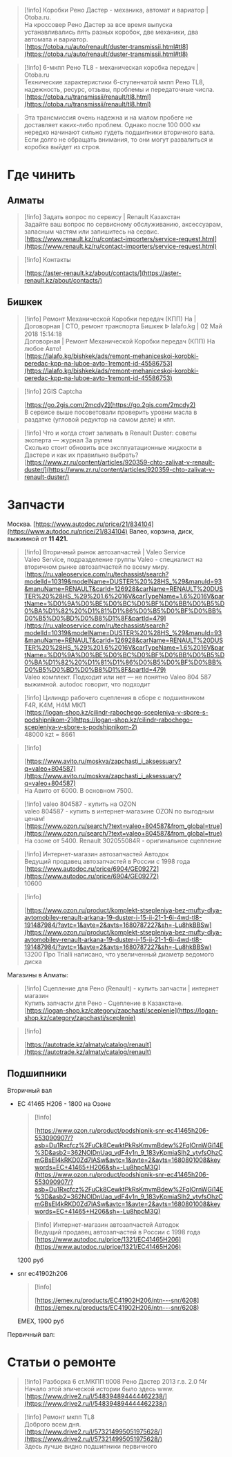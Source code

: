 > [!info] Коробки Рено Дастер - механика, автомат и вариатор | Otoba.ru.  
> На кроссовер Рено Дастер за все время выпуска устанавливались пять разных коробок, две механики, два автомата и вариатор.  
> [https://otoba.ru/auto/renault/duster-transmissii.html#tl8](https://otoba.ru/auto/renault/duster-transmissii.html#tl8)  

> [!info] 6-мкпп Рено TL8 - механическая коробка передач | Otoba.ru  
> Технические характеристики 6-ступенчатой мкпп Рено TL8, надежность, ресурс, отзывы, проблемы и передаточные числа.  
> [https://otoba.ru/transmissii/renault/tl8.html](https://otoba.ru/transmissii/renault/tl8.html)  

> Эта трансмиссия очень надежна и на малом пробеге не доставляет каких-либо проблем. Однако после 100 000 км нередко начинают сильно гудеть подшипники вторичного вала. Если долго не обращать внимания, то они могут развалиться и коробка выйдет из строя.
# Где чинить
## Алматы

> [!info] Задать вопрос по сервису | Renault Казахстан  
> Задайте ваш вопрос по сервисному обслуживанию, аксессуарам, запасным частям или запишитесь на сервис.  
> [https://www.renault.kz/ru/contact-importers/service-request.html](https://www.renault.kz/ru/contact-importers/service-request.html)  

> [!info] Контакты  
>  
> [https://aster-renault.kz/about/contacts/](https://aster-renault.kz/about/contacts/)  
## Бишкек

> [!info] Ремонт Механической Коробки передач (КПП) На | Договорная | СТО, ремонт транспорта Бишкек ᐈ lalafo.kg | 02 Май 2018 15:14:18  
> Договорная | Ремонт Механической Коробки передач (КПП) На любое Авто!  
> [https://lalafo.kg/bishkek/ads/remont-mehaniceskoj-korobki-peredac-kpp-na-luboe-avto-1remont-id-45586753](https://lalafo.kg/bishkek/ads/remont-mehaniceskoj-korobki-peredac-kpp-na-luboe-avto-1remont-id-45586753)  

> [!info] 2GIS Captcha  
>  
> [https://go.2gis.com/2mcdy2](https://go.2gis.com/2mcdy2)  
В сервисе выше посоветовали проверить уровни масла в раздатке (угловой редуктор на самом деле) и кпп.

> [!info] Что и когда стоит заливать в Renault Duster: советы эксперта — журнал За рулем  
> Сколько стоит обновить все эксплуатационные жидкости в Дастере и как их правильно выбрать?  
> [https://www.zr.ru/content/articles/920359-chto-zalivat-v-renault-duster/](https://www.zr.ru/content/articles/920359-chto-zalivat-v-renault-duster/)  
# Запчасти
Москва. [https://www.autodoc.ru/price/21/834104](https://www.autodoc.ru/price/21/834104) Валео, корзина, диск, выжимной от **11 421.**

> [!info] Вторичный рынок автозапчастей | Valeo Service  
> Valeo Service, подразделение группы Valeo - специалист на вторичном рынке автозапчастей по всему миру.  
> [https://ru.valeoservice.com/ru/techassist/search?modelId=10319&modelName=DUSTER%20%28HS_%29&manuId=93&manuName=RENAULT&carId=126928&carName=RENAULT%20DUSTER%20%28HS_%29%201.6%2016V&carTypeName=1.6%2016V&partName=%D0%9A%D0%BE%D0%BC%D0%BF%D0%BB%D0%B5%D0%BA%D1%82%20%D1%81%D1%86%D0%B5%D0%BF%D0%BB%D0%B5%D0%BD%D0%B8%D1%8F&partId=479](https://ru.valeoservice.com/ru/techassist/search?modelId=10319&modelName=DUSTER%20%28HS_%29&manuId=93&manuName=RENAULT&carId=126928&carName=RENAULT%20DUSTER%20%28HS_%29%201.6%2016V&carTypeName=1.6%2016V&partName=%D0%9A%D0%BE%D0%BC%D0%BF%D0%BB%D0%B5%D0%BA%D1%82%20%D1%81%D1%86%D0%B5%D0%BF%D0%BB%D0%B5%D0%BD%D0%B8%D1%8F&partId=479)  
Valeo комплект. Подходит или нет — не понятно
Valeo 804 587 выжимной. autodoc говорит, что подходит

> [!info] Цилиндр рабочего сцепления в сборе с подшипником  
> F4R, K4M, H4M МКП  
> [https://logan-shop.kz/cilindr-rabochego-scepleniya-v-sbore-s-podshipnikom-2](https://logan-shop.kz/cilindr-rabochego-scepleniya-v-sbore-s-podshipnikom-2)  
48000 kzt = 8661

> [!info]  
>  
> [https://www.avito.ru/moskva/zapchasti_i_aksessuary?q=valeo+804587](https://www.avito.ru/moskva/zapchasti_i_aksessuary?q=valeo+804587)  
На Авито от 6000. В основном 7500.

> [!info] valeo 804587 - купить на OZON  
> valeo 804587 - купить в интернет-магазине OZON по выгодным ценам!  
> [https://www.ozon.ru/search/?text=valeo+804587&from_global=true](https://www.ozon.ru/search/?text=valeo+804587&from_global=true)  
На озоне от 5400.
Renault 302055084R - оригинальное сцепление

> [!info] Интернет-магазин автозапчастей Автодок  
> Ведущий продавец автозапчастей в России с 1998 года  
> [https://www.autodoc.ru/price/6904/GE09272](https://www.autodoc.ru/price/6904/GE09272)  
10600

> [!info]  
>  
> [https://www.ozon.ru/product/komplekt-stsepleniya-bez-mufty-dlya-avtomobiley-renault-arkana-19-duster-i-15-ii-21-1-6i-4wd-tl8-191487984/?avtc=1&avte=2&avts=1680787227&sh=-Lu8hkBBSw](https://www.ozon.ru/product/komplekt-stsepleniya-bez-mufty-dlya-avtomobiley-renault-arkana-19-duster-i-15-ii-21-1-6i-4wd-tl8-191487984/?avtc=1&avte=2&avts=1680787227&sh=-Lu8hkBBSw)  
13200
Про Trialli написано, что увеличенный диаметр ведомого диска
  
Магазины в Алматы:

> [!info] Сцепление для Рено (Renault) - купить запчасти | интернет магазин  
> Купить запчасти для Рено - Сцепление в Казахстане.  
> [https://logan-shop.kz/category/zapchasti/sceplenie](https://logan-shop.kz/category/zapchasti/sceplenie)  

> [!info]  
>  
> [https://autotrade.kz/almaty/catalog/renault](https://autotrade.kz/almaty/catalog/renault)  
  
## Подшипники
Вторичный вал
- EC 41465 H206 - 1800 на Озоне
    
    > [!info]  
    >  
    > [https://www.ozon.ru/product/podshipnik-snr-ec41465h206-553090907/?asb=Du1Rxcfcz%2FuCk8CewktPkRsKmvmBdew%2FqIOrnWGi14E%3D&asb2=362NOlDnUaq_vdF4v1n_9_183yKpmiaSIh2_ytvfsOhzCmGBsEI4kRKD0Zd7lASw&avtc=1&avte=2&avts=1680801008&keywords=EC+41465+H206&sh=-Lu8hpcM3Q](https://www.ozon.ru/product/podshipnik-snr-ec41465h206-553090907/?asb=Du1Rxcfcz%2FuCk8CewktPkRsKmvmBdew%2FqIOrnWGi14E%3D&asb2=362NOlDnUaq_vdF4v1n_9_183yKpmiaSIh2_ytvfsOhzCmGBsEI4kRKD0Zd7lASw&avtc=1&avte=2&avts=1680801008&keywords=EC+41465+H206&sh=-Lu8hpcM3Q)  
    
    > [!info] Интернет-магазин автозапчастей Автодок  
    > Ведущий продавец автозапчастей в России с 1998 года  
    > [https://www.autodoc.ru/price/1321/EC41465H206](https://www.autodoc.ru/price/1321/EC41465H206)  
    
    1200 руб
    
- snr ec41902h206
    
    > [!info]  
    >  
    > [https://emex.ru/products/EC41902H206/ntn---snr/6208](https://emex.ru/products/EC41902H206/ntn---snr/6208)  
    
    EMEX, 1900 руб
    
Первичный вал:
# Статьи о ремонте

> [!info] Разборка 6 ст.МКПП tl008 Рено Дастер 2013 г.в. 2.0 f4r  
> Начало этой эпической истории было здесь www.  
> [https://www.drive2.ru/l/548394894444462238/](https://www.drive2.ru/l/548394894444462238/)  

> [!info] Ремонт мкпп TL8  
> Доброго всем дня.  
> [https://www.drive2.ru/l/573214995051975628/](https://www.drive2.ru/l/573214995051975628/)  
Здесь лучше видно подшипники первичного